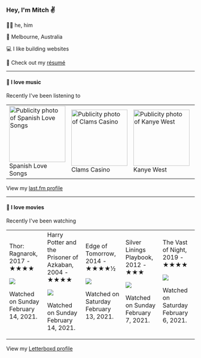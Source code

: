 <article><h3>Hey, I&#x27;m Mitch ✌️</h3><section><p>🙆‍♂️ he, him</p><p>📍 Melbourne, Australia</p><p>💻 I like building websites</p><p>📝 Check out my <a href="https://github.com/my-slab/resume">résumé</a></p></section><hr/><section><h4>💽 I love music</h4><p>Recently I&#x27;ve been listening to</p><table><tbody><td><img src="https://lastfm.freetls.fastly.net/i/u/174s/7804d38ed40af5ab766f88d4a7bc4bdf.png" height="150px" alt="Publicity photo of Spanish Love Songs"/><br/>Spanish Love Songs</td><td><img src="https://lastfm.freetls.fastly.net/i/u/174s/be367e1d9a11c178b0baadb5e4d83f52.png" height="150px" alt="Publicity photo of Clams Casino"/><br/>Clams Casino</td><td><img src="https://lastfm.freetls.fastly.net/i/u/174s/3b96418b0b1321fc83a25ce14eea0643.png" height="150px" alt="Publicity photo of Kanye West"/><br/>Kanye West</td><td><img src="https://lastfm.freetls.fastly.net/i/u/174s/9e2a7178a31b4218b8f4c15eccadea90.png" height="150px" alt="Publicity photo of Surfer Blood"/><br/>Surfer Blood</td><td><img src="https://lastfm.freetls.fastly.net/i/u/174s/2ff9820b0c34b104cb4c04491248cd91.png" height="150px" alt="Publicity photo of Charli XCX"/><br/>Charli XCX</td></tbody></table><span>View my <a href="https://www.last.fm/user/mylsb">last.fm profile</a></span></section><hr/><section><h4>📼 I love movies</h4><p>Recently I&#x27;ve been watching</p><table><tbody><td>Thor: Ragnarok, 2017 - ★★★★<br/><span> <p><img src="https://a.ltrbxd.com/resized/film-poster/2/0/9/3/8/2/209382-thor-ragnarok-0-500-0-750-crop.jpg?k=ae13a59835"/></p> <p>Watched on Sunday February 14, 2021.</p> </span></td><td>Harry Potter and the Prisoner of Azkaban, 2004 - ★★★★<br/><span> <p><img src="https://a.ltrbxd.com/resized/sm/upload/a3/0q/kf/h8/jUFjMoLh8T2CWzHUSjKCojI5SHu-0-500-0-750-crop.jpg?k=e9764ac6bd"/></p> <p>Watched on Sunday February 14, 2021.</p> </span></td><td>Edge of Tomorrow, 2014 - ★★★★½<br/><span> <p><img src="https://a.ltrbxd.com/resized/film-poster/1/0/5/1/8/3/105183-edge-of-tomorrow-0-500-0-750-crop.jpg?k=9f80bd9457"/></p> <p>Watched on Saturday February 13, 2021.</p> </span></td><td>Silver Linings Playbook, 2012 - ★★★<br/><span> <p><img src="https://a.ltrbxd.com/resized/film-poster/6/9/1/5/1/69151-silver-linings-playbook-0-500-0-750-crop.jpg?k=cc4da1a347"/></p> <p>Watched on Sunday February 7, 2021.</p> </span></td><td>The Vast of Night, 2019 - ★★★★<br/><span> <p><img src="https://a.ltrbxd.com/resized/film-poster/4/9/4/1/6/6/494166-the-vast-of-night-0-500-0-750-crop.jpg?k=67d84fce2e"/></p> <p>Watched on Saturday February 6, 2021.</p> </span></td></tbody></table><span>View my <a href="https://letterboxd.com/myslab/">Letterboxd profile</a></span></section></article>